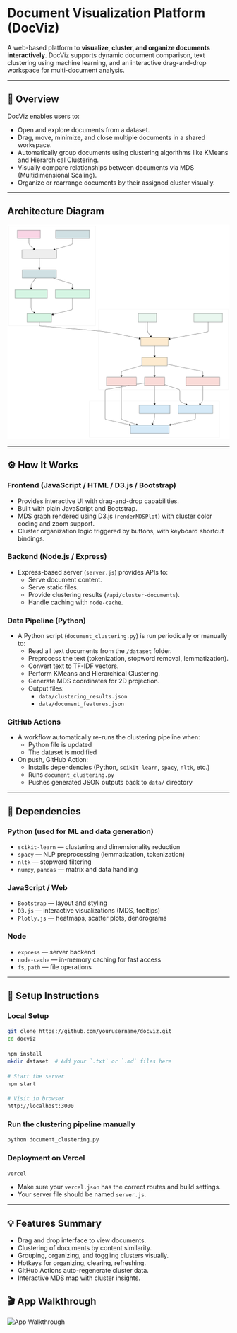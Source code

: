 
# Document Visualization Platform (DocViz)

A web-based platform to **visualize, cluster, and organize documents interactively**. DocViz supports dynamic document comparison, text clustering using machine learning, and an interactive drag-and-drop workspace for multi-document analysis.

---

## 📄 Overview

DocViz enables users to:
- Open and explore documents from a dataset.
- Drag, move, minimize, and close multiple documents in a shared workspace.
- Automatically group documents using clustering algorithms like KMeans and Hierarchical Clustering.
- Visually compare relationships between documents via MDS (Multidimensional Scaling).
- Organize or rearrange documents by their assigned cluster visually.

---

##  Architecture Diagram

![Architecture](architecture.svg)

---

## ⚙️ How It Works

### Frontend (JavaScript / HTML / D3.js / Bootstrap)
- Provides interactive UI with drag-and-drop capabilities.
- Built with plain JavaScript and Bootstrap.
- MDS graph rendered using D3.js (`renderMDSPlot`) with cluster color coding and zoom support.
- Cluster organization logic triggered by buttons, with keyboard shortcut bindings.

### Backend (Node.js / Express)
- Express-based server (`server.js`) provides APIs to:
  - Serve document content.
  - Serve static files.
  - Provide clustering results (`/api/cluster-documents`).
  - Handle caching with `node-cache`.

### Data Pipeline (Python)
- A Python script (`document_clustering.py`) is run periodically or manually to:
  - Read all text documents from the `/dataset` folder.
  - Preprocess the text (tokenization, stopword removal, lemmatization).
  - Convert text to TF-IDF vectors.
  - Perform KMeans and Hierarchical Clustering.
  - Generate MDS coordinates for 2D projection.
  - Output files:
    - `data/clustering_results.json`
    - `data/document_features.json`

### GitHub Actions
- A workflow automatically re-runs the clustering pipeline when:
  - Python file is updated
  - The dataset is modified
- On push, GitHub Action:
  - Installs dependencies (Python, `scikit-learn`, `spacy`, `nltk`, etc.)
  - Runs `document_clustering.py`
  - Pushes generated JSON outputs back to `data/` directory

---

## 🧩 Dependencies

### Python (used for ML and data generation)
- `scikit-learn` — clustering and dimensionality reduction
- `spacy` — NLP preprocessing (lemmatization, tokenization)
- `nltk` — stopword filtering
- `numpy`, `pandas` — matrix and data handling

### JavaScript / Web
- `Bootstrap` — layout and styling
- `D3.js` — interactive visualizations (MDS, tooltips)
- `Plotly.js` — heatmaps, scatter plots, dendrograms

### Node
- `express` — server backend
- `node-cache` — in-memory caching for fast access
- `fs`, `path` — file operations

---

## 🚀 Setup Instructions

### Local Setup
```bash
git clone https://github.com/yourusername/docviz.git
cd docviz

npm install
mkdir dataset  # Add your `.txt` or `.md` files here

# Start the server
npm start

# Visit in browser
http://localhost:3000
```

### Run the clustering pipeline manually
```bash
python document_clustering.py
```

### Deployment on Vercel
```bash
vercel
```
- Make sure your `vercel.json` has the correct routes and build settings.
- Your server file should be named `server.js`.

---

## 💡 Features Summary

- Drag and drop interface to view documents.
- Clustering of documents by content similarity.
- Grouping, organizing, and toggling clusters visually.
- Hotkeys for organizing, clearing, refreshing.
- GitHub Actions auto-regenerate cluster data.
- Interactive MDS map with cluster insights.

## 🎬 App Walkthrough

![App Walkthrough](project_demo.gif)